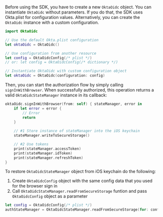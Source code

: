 Before using the SDK, you have to create a new `OktaOidc` object. You can instantiate `OktaOidc` without parameters. If you do that, the SDK uses Okta.plist for configuration values. Alternatively, you can create the `OktaOidc` instance with a custom configuration.

```swift
import OktaOidc

// Use the default Okta.plist configuration
let oktaOidc = OktaOidc()

// Use configuration from another resource
let config = OktaOidcConfig(/* plist */)
// or: let config = OktaOidcConfig(/* dictionary */)

// Instantiate OktaOidc with custom configuration object
let oktaOidc = OktaOidc(configuration: config)
```

Then, you can start the authorization flow by simply calling `signInWithBrowser`. When successfully authorized, this operation returns a valid `OktaOidcStateManager` instance in its callback:

```swift
oktaOidc.signInWithBrowser(from: self) { stateManager, error in
    if let error = error {
        // Error
        return
    }
    
    // #1 Store instance of stateManager into the iOS keychain
    stateManager.writeToSecureStorage()

    // #2 Use tokens
    print(stateManager.accessToken)
    print(stateManager.idToken)
    print(stateManager.refreshToken)
}
```

To restore `OktaOidcStateManager` object from iOS keychain do the following:
1. Create `OktaOidcConfig` object with the same config data that you used for the browser sign in
2. Call `OktaOidcStateManager.readFromSecureStorage` funtion and pass `OktaOidcConfig` object as a parameter

```swift
let config = OktaOidcConfig(/* plist */)
authStateManager = OktaOidcStateManager.readFromSecureStorage(for: config)
```
